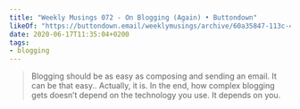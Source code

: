 ```yaml
---
title: "Weekly Musings 072 - On Blogging (Again) • Buttondown"
likeOf: "https://buttondown.email/weeklymusings/archive/60a35847-113c-4d50-bcb1-0a9ab57e7941"
date: 2020-06-17T11:35:04+0200
tags:
- blogging
---
```

> Blogging should be as easy as composing and sending an email. It can be that easy.. Actually, it is. In the end, how complex blogging gets doesn’t depend on the technology you use. It depends on you.